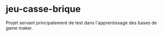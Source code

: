 # jeu-casse-brique

Projet servant principalement de test dans l'apprentissage des bases de game maker.
